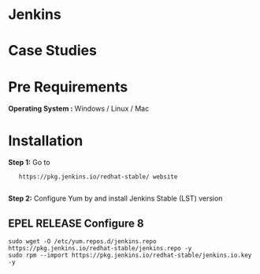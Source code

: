 # Jenkins

# Case Studies

# Pre Requirements
**Operating System :** Windows / Linux / Mac

# Installation 

**Step 1:** Go to 

```
   https://pkg.jenkins.io/redhat-stable/ website 
   
```
**Step 2:** Configure Yum by and install Jenkins Stable (LST) version

## EPEL RELEASE Configure 8 
```  
sudo wget -O /etc/yum.repos.d/jenkins.repo https://pkg.jenkins.io/redhat-stable/jenkins.repo -y 
sudo rpm --import https://pkg.jenkins.io/redhat-stable/jenkins.io.key -y

```
 

